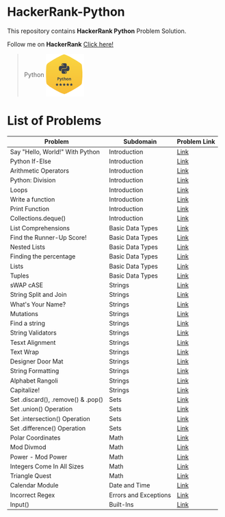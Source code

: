 # HackerRank-Python
This repository contains **HackerRank Python** Problem Solution.

Follow me on **HackerRank** [Click here!](https://www.hackerrank.com/arwazkhan189)

> Python  <code><img align="center" height='100' src='https://github.com/arwazkhan189/HackerRank-Python/blob/main/python.png' alt="Python"/></code>

# List of Problems


| Problem     | Subdomain   | Problem Link|
| ----------- | ----------- | ----------- |
| Say "Hello, World!" With Python | Introduction | [Link](https://www.hackerrank.com/challenges/py-hello-world) |
| Python If-Else | Introduction | [Link](https://www.hackerrank.com/challenges/py-if-else) |
| Arithmetic Operators | Introduction | [Link](https://www.hackerrank.com/challenges/python-arithmetic-operators) |
| Python: Division | Introduction | [Link](https://www.hackerrank.com/challenges/python-division) |
| Loops | Introduction | [Link](https://www.hackerrank.com/challenges/python-loops) |
| Write a function | Introduction | [Link](https://www.hackerrank.com/challenges/write-a-function) |
| Print Function | Introduction | [Link](https://www.hackerrank.com/challenges/python-print) |
| Collections.deque() | Introduction | [Link](https://www.hackerrank.com/challenges/py-collections-deque/problem) |
| List Comprehensions | Basic Data Types | [Link](https://www.hackerrank.com/challenges/list-comprehensions) |
| Find the Runner-Up Score! | Basic Data Types | [Link](https://www.hackerrank.com/challenges/find-second-maximum-number-in-a-list) |
| Nested Lists | Basic Data Types | [Link](https://www.hackerrank.com/challenges/nested-list) |
| Finding the percentage | Basic Data Types | [Link](https://www.hackerrank.com/challenges/finding-the-percentage) |
| Lists | Basic Data Types | [Link](https://www.hackerrank.com/challenges/python-lists) |
| Tuples | Basic Data Types | [Link](https://www.hackerrank.com/challenges/python-tuples) |
| sWAP cASE | Strings | [Link](https://www.hackerrank.com/challenges/swap-case) |
| String Split and Join | Strings | [Link](https://www.hackerrank.com/challenges/python-string-split-and-join) |
| What's Your Name? | Strings | [Link](https://www.hackerrank.com/challenges/whats-your-name) |
| Mutations | Strings | [Link](https://www.hackerrank.com/challenges/python-mutations) |
| Find a string | Strings | [Link](https://www.hackerrank.com/challenges/find-a-string) |
| String Validators | Strings | [Link](https://www.hackerrank.com/challenges/string-validators) |
| Tesxt Alignment | Strings | [Link](https://www.hackerrank.com/challenges/text-alignment) |
| Text Wrap | Strings | [Link](https://www.hackerrank.com/challenges/text-wrap) |
| Designer Door Mat | Strings | [Link](https://www.hackerrank.com/challenges/designer-door-mat) |
| String Formatting | Strings | [Link](https://www.hackerrank.com/challenges/python-string-formatting) |
| Alphabet Rangoli | Strings | [Link](https://www.hackerrank.com/challenges/alphabet-rangoli) |
| Capitalize! | Strings | [Link](https://www.hackerrank.com/challenges/capitalize) |
| Set .discard(), .remove() & .pop() | Sets | [Link](https://www.hackerrank.com/challenges/py-set-discard-remove-pop) |
| Set .union() Operation | Sets | [Link](https://www.hackerrank.com/challenges/py-set-union) |
| Set .intersection() Operation | Sets | [Link](https://www.hackerrank.com/challenges/py-set-intersection-operation) |
| Set .difference() Operation | Sets | [Link](https://www.hackerrank.com/challenges/py-set-difference-operation) |
| Polar Coordinates | Math | [Link](https://www.hackerrank.com/challenges/polar-coordinates) |
| Mod Divmod | Math | [Link](https://www.hackerrank.com/challenges/python-mod-divmod) |
| Power - Mod Power | Math | [Link](https://www.hackerrank.com/challenges/python-power-mod-power) |
| Integers Come In All Sizes | Math | [Link](https://www.hackerrank.com/challenges/python-integers-come-in-all-sizes) |
| Triangle Quest | Math | [Link](https://www.hackerrank.com/challenges/python-quest-1) |
| Calendar Module | Date and Time | [Link](https://www.hackerrank.com/challenges/calendar-module) |
| Incorrect Regex | Errors and Exceptions | [Link](https://www.hackerrank.com/challenges/incorrect-regex) |
| Input() | Built-Ins | [Link](https://www.hackerrank.com/challenges/input) |
